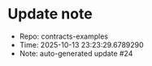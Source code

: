 ﻿# Update note
- Repo: contracts-examples
- Time: 2025-10-13 23:23:29.6789290
- Note: auto-generated update #24
